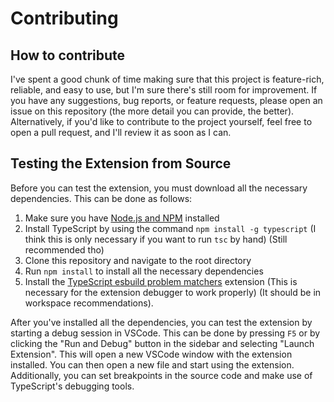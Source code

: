 # Contributing
## How to contribute
I've spent a good chunk of time making sure that this project is feature-rich, reliable, and easy to use, but I'm sure there's still room for improvement. If you have any suggestions, bug reports, or feature requests, please open an issue on this repository (the more detail you can provide, the better). Alternatively, if you'd like to contribute to the project yourself, feel free to open a pull request, and I'll review it as soon as I can.

## Testing the Extension from Source
Before you can test the extension, you must download all the necessary dependencies. This can be done as follows:
1. Make sure you have [Node.js and NPM](https://nodejs.org/en/) installed
2. Install TypeScript by using the command `npm install -g typescript` (I think this is only necessary if you want to run `tsc` by hand) (Still recommended tho)
3. Clone this repository and navigate to the root directory
4. Run `npm install` to install all the necessary dependencies
5. Install the [TypeScript esbuild problem matchers](https://marketplace.visualstudio.com/items?itemName=nhedger.ts-esbuild-problem-matchers) extension (This is necessary for the extension debugger to work properly) (It should be in workspace recommendations).

After you've installed all the dependencies, you can test the extension by starting a debug session in VSCode. This can be done by pressing `F5` or by clicking the "Run and Debug" button in the sidebar and selecting "Launch Extension". This will open a new VSCode window with the extension installed. You can then open a new file and start using the extension. Additionally, you can set breakpoints in the source code and make use of TypeScript's debugging tools.
